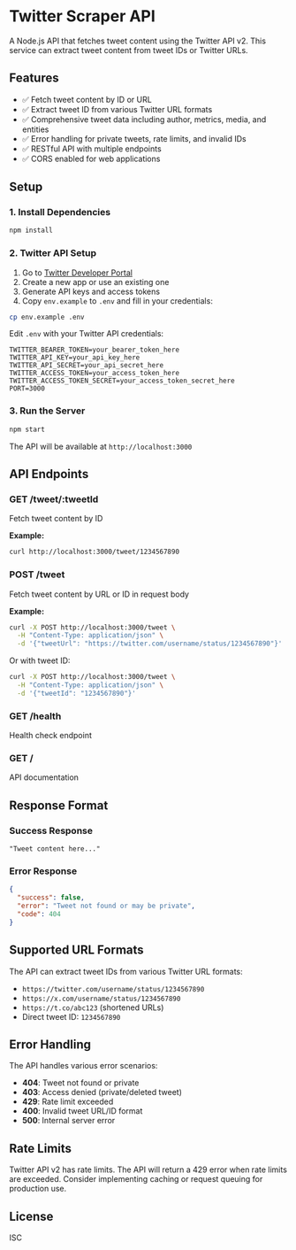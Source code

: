 # Twitter Scraper API

A Node.js API that fetches tweet content using the Twitter API v2. This service can extract tweet content from tweet IDs or Twitter URLs.

## Features

- ✅ Fetch tweet content by ID or URL
- ✅ Extract tweet ID from various Twitter URL formats
- ✅ Comprehensive tweet data including author, metrics, media, and entities
- ✅ Error handling for private tweets, rate limits, and invalid IDs
- ✅ RESTful API with multiple endpoints
- ✅ CORS enabled for web applications

## Setup

### 1. Install Dependencies

```bash
npm install
```

### 2. Twitter API Setup

1. Go to [Twitter Developer Portal](https://developer.twitter.com/en/portal/dashboard)
2. Create a new app or use an existing one
3. Generate API keys and access tokens
4. Copy `env.example` to `.env` and fill in your credentials:

```bash
cp env.example .env
```

Edit `.env` with your Twitter API credentials:

```env
TWITTER_BEARER_TOKEN=your_bearer_token_here
TWITTER_API_KEY=your_api_key_here
TWITTER_API_SECRET=your_api_secret_here
TWITTER_ACCESS_TOKEN=your_access_token_here
TWITTER_ACCESS_TOKEN_SECRET=your_access_token_secret_here
PORT=3000
```

### 3. Run the Server

```bash
npm start
```

The API will be available at `http://localhost:3000`

## API Endpoints

### GET /tweet/:tweetId
Fetch tweet content by ID

**Example:**
```bash
curl http://localhost:3000/tweet/1234567890
```

### POST /tweet
Fetch tweet content by URL or ID in request body

**Example:**
```bash
curl -X POST http://localhost:3000/tweet \
  -H "Content-Type: application/json" \
  -d '{"tweetUrl": "https://twitter.com/username/status/1234567890"}'
```

Or with tweet ID:
```bash
curl -X POST http://localhost:3000/tweet \
  -H "Content-Type: application/json" \
  -d '{"tweetId": "1234567890"}'
```

### GET /health
Health check endpoint

### GET /
API documentation

## Response Format

### Success Response
```
"Tweet content here..."
```

### Error Response
```json
{
  "success": false,
  "error": "Tweet not found or may be private",
  "code": 404
}
```

## Supported URL Formats

The API can extract tweet IDs from various Twitter URL formats:

- `https://twitter.com/username/status/1234567890`
- `https://x.com/username/status/1234567890`
- `https://t.co/abc123` (shortened URLs)
- Direct tweet ID: `1234567890`

## Error Handling

The API handles various error scenarios:

- **404**: Tweet not found or private
- **403**: Access denied (private/deleted tweet)
- **429**: Rate limit exceeded
- **400**: Invalid tweet URL/ID format
- **500**: Internal server error

## Rate Limits

Twitter API v2 has rate limits. The API will return a 429 error when rate limits are exceeded. Consider implementing caching or request queuing for production use.

## License

ISC
